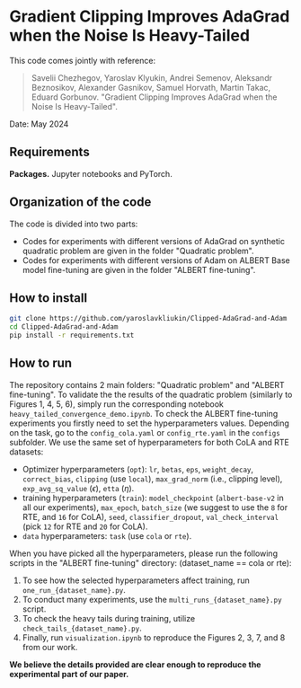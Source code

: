 # Gradient Clipping Improves AdaGrad when the Noise Is Heavy-Tailed

This code comes jointly with reference:

> Savelii Chezhegov, Yaroslav Klyukin, Andrei Semenov, Aleksandr Beznosikov, Alexander Gasnikov, Samuel Horvath, Martin Takac, Eduard Gorbunov. "Gradient Clipping Improves AdaGrad when the Noise Is Heavy-Tailed".

Date:    May 2024

## Requirements

**Packages.** 
Jupyter notebooks and PyTorch.

## Organization of the code

The code is divided into two parts:
- Codes for experiments with different versions of AdaGrad on synthetic quadratic problem are given in the folder "Quadratic problem".
- Codes for experiments with different versions of Adam on ALBERT Base model fine-tuning are given in the folder "ALBERT fine-tuning".

## How to install

```bash
git clone https://github.com/yaroslavkliukin/Clipped-AdaGrad-and-Adam
cd Clipped-AdaGrad-and-Adam
pip install -r requirements.txt
```

## How to run

The repository contains 2 main folders: "Quadratic problem" and "ALBERT fine-tuning". 
To validate the the results of the quadratic problem (similarly to Figures 1, 4, 5, 6), simply run the corresponding notebook ```heavy_tailed_convergence_demo.ipynb```.
To check the ALBERT fine-tuning experiments you firstly need to set the hyperparameters values. Depending on the task, go to the ```config_cola.yaml``` or ```config_rte.yaml``` in the ```configs``` subfolder.
We use the same set of hyperparameters for both CoLA and RTE datasets: 
- Optimizer hyperparameters (```opt```): ```lr```, ```betas```, ```eps```, ```weight_decay```, ```correct_bias```, ```clipping``` (use ```local```), ```max_grad_norm``` (i.e., clipping level), ```exp_avg_sq_value``` ($\epsilon$), ```etta``` ($\eta$).
- training hyperparameters (```train```): ```model_checkpoint``` (```albert-base-v2``` in all our experiments), ```max_epoch```, ```batch_size``` (we suggest to use the ```8``` for RTE, and ```16``` for CoLA), ```seed```, ```classifier_dropout```, ```val_check_interval``` (pick ```12``` for RTE and ```20``` for CoLA).
- ```data``` hyperparameters: ```task``` (use ```cola``` or ```rte```).

When you have picked all the hyperparameters, please run the following scripts in the "ALBERT fine-tuning" directory: (dataset_name == cola or rte):
1. To see how the selected hyperparameters affect training, run ```one_run_{dataset_name}.py```.
2. To conduct many experiments, use the ```multi_runs_{dataset_name}.py``` script.
3. To check the heavy tails during training, utilize ```check_tails_{dataset_name}.py```.
4. Finally, run ```visualization.ipynb``` to reproduce the Figures 2, 3, 7, and 8 from our work.

**We believe the details provided are clear enough to reproduce the experimental part of our paper.**
